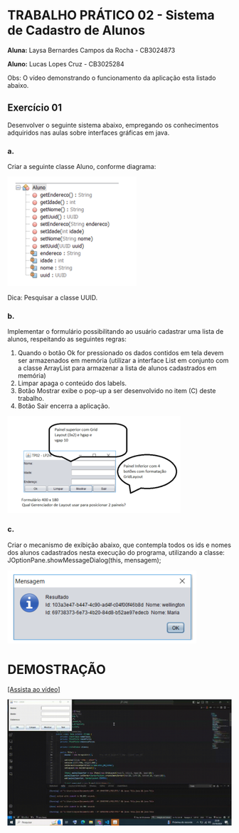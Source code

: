 # TRABALHO PRÁTICO 02 - Sistema de Cadastro de Alunos

**Aluna:** Laysa Bernardes Campos da Rocha - CB3024873 

**Aluno:** Lucas Lopes Cruz - CB3025284 

Obs: O vídeo demonstrando o funcionamento da aplicação esta listado abaixo.

## Exercício 01 
Desenvolver o seguinte sistema abaixo, empregando os conhecimentos adquiridos nas aulas sobre interfaces gráficas em java.

### a.
Criar a seguinte classe Aluno, conforme diagrama:

![Classe Aluno](src/image1.png)

Dica: Pesquisar a classe UUID.

### b.
Implementar o formulário possibilitando ao usuário cadastrar uma lista de alunos,
respeitando as seguintes regras:

1. Quando o botão Ok for pressionado os dados contidos em tela devem
ser armazenados em memória (utilizar a interface List <E> em
conjunto com a classe ArrayList<E> para armazenar a lista de alunos
cadastrados em memória)
2. Limpar apaga o conteúdo dos labels.
3. Botão Mostrar exibe o pop-up a ser desenvolvido no item (C) deste
trabalho.
4. Botão Sair encerra a aplicação.

![alt text](src/image2.png)

### c.

Criar o mecanismo de exibição abaixo, que contempla todos os ids e nomes dos alunos
cadastrados nesta execução do programa, utilizando a classe:
JOptionPane.showMessageDialog(this, mensagem);

![alt text](src/image3.png)

# DEMOSTRAÇÃO 

[[Assista ao vídeo]](https://drive.google.com/file/d/1iyIGBdw1jX-HO7SYNhLOkHD9cpBe9eVf/view?usp=sharing)

![alt text](src/Tela.gif)
